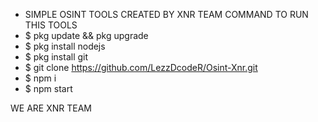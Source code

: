 - SIMPLE OSINT TOOLS CREATED BY XNR TEAM
COMMAND TO RUN THIS TOOLS
- $ pkg update && pkg upgrade
- $ pkg install nodejs
- $ pkg install git
- $ git clone https://github.com/LezzDcodeR/Osint-Xnr.git
- $ npm i
- $ npm start

WE ARE XNR TEAM
